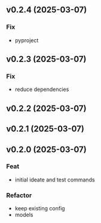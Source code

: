 ## v0.2.4 (2025-03-07)

### Fix

- pyproject

## v0.2.3 (2025-03-07)

### Fix

- reduce dependencies

## v0.2.2 (2025-03-07)

## v0.2.1 (2025-03-07)

## v0.2.0 (2025-03-07)

### Feat

- initial ideate and test commands

### Refactor

- keep existing config
- models
